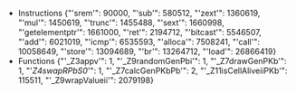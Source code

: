 - Instructions
{"'srem'": 90000, "'sub'": 580512, "'zext'": 1360619, "'mul'": 1450619, "'trunc'": 1455488, "'sext'": 1660998, "'getelementptr'": 1661000, "'ret'": 2194712, "'bitcast'": 5546507, "'add'": 6021019, "'icmp'": 6535593, "'alloca'": 7508241, "'call'": 10058649, "'store'": 13094689, "'br'": 13264712, "'load'": 26866419}
- Functions
{"'_Z3appv'": 1, "'_Z9randomGenPbi'": 1, "'_Z7drawGenPKb'": 1, "'_Z4swapRPbS0_'": 1, "'_Z7calcGenPKbPb'": 2, "'_Z11isCellAliveiiPKb'": 115511, "'_Z9wrapValueii'": 2079198}

